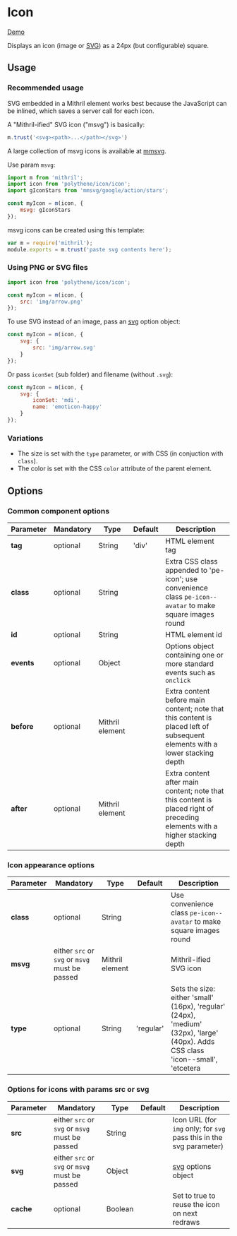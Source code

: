 # Icon

<a class="btn-demo" href="http://arthurclemens.github.io/Polythene-examples/index.html#/icon">Demo</a>

Displays an icon (image or [SVG](#svg)) as a 24px (but configurable) square.


## Usage

###  Recommended usage

SVG embedded in a Mithril element works best because the JavaScript can be inlined, which saves a server call for each icon.

A "Mithril-ified" SVG icon ("msvg") is basically:

~~~javascript
m.trust('<svg><path>...</path></svg>')
~~~

A large collection of msvg icons is available at [mmsvg](https://github.com/ArthurClemens/mmsvg).

Use param `msvg`:

~~~javascript
import m from 'mithril';
import icon from 'polythene/icon/icon';
import gIconStars from 'mmsvg/google/action/stars';

const myIcon = m(icon, {
	msvg: gIconStars
});
~~~

msvg icons can be created using this template:

~~~javascript
var m = require('mithril');
module.exports = m.trust('paste svg contents here');
~~~


### Using PNG or SVG files

~~~javascript
import icon from 'polythene/icon/icon';

const myIcon = m(icon, {
	src: 'img/arrow.png'
});
~~~

To use SVG instead of an image, pass an [svg](#svg) option object:

~~~javascript
const myIcon = m(icon, {
	svg: {
	    src: 'img/arrow.svg'
	}
});
~~~

Or pass `iconSet` (sub folder) and filename (without `.svg`):

~~~javascript
const myIcon = m(icon, {
	svg: {
		iconSet: 'mdi',
	    name: 'emoticon-happy'
	}
});
~~~

### Variations

* The size is set with the `type` parameter, or with CSS (in conjuction with `class`).
* The color is set with the CSS `color` attribute of the parent element.


## Options

### Common component options

| **Parameter** |  **Mandatory** | **Type** | **Default** | **Description** |
| ------------- | -------------- | -------- | ----------- | --------------- |
| **tag** | optional | String | 'div' | HTML element tag |
| **class** | optional | String |  | Extra CSS class appended to 'pe-icon'; use convenience class `pe-icon--avatar` to make square images round |
| **id** | optional | String | | HTML element id |
| **events** | optional | Object | | Options object containing one or more standard events such as `onclick` |
| **before** | optional | Mithril element | | Extra content before main content; note that this content is placed left of subsequent elements with a lower stacking depth |
| **after** | optional | Mithril element | | Extra content after main content; note that this content is placed right of preceding elements with a higher stacking depth |

### Icon appearance options

| **Parameter** |  **Mandatory** | **Type** | **Default** | **Description** |
| ------------- | -------------- | -------- | ----------- | --------------- |
| **class** | optional | String |  | Use convenience class `pe-icon--avatar` to make square images round |
| **msvg** | either `src` or `svg` or `msvg` must be passed | Mithril element |  | Mithril-ified SVG icon |
| **type** | optional | String | 'regular' | Sets the size: either 'small' (16px), 'regular' (24px), 'medium' (32px), 'large' (40px). Adds CSS class 'icon--small', 'etcetera |

### Options for icons with params src or svg

| **Parameter** |  **Mandatory** | **Type** | **Default** | **Description** |
| ------------- | -------------- | -------- | ----------- | --------------- |
| **src** | either `src` or `svg` or `msvg` must be passed | String |  | Icon URL (for `img` only; for `svg` pass this in the svg parameter) |
| **svg** | either `src` or `svg` or `msvg` must be passed | Object |  | [svg](#svg) options object |
| **cache** | optional | Boolean | | Set to true to reuse the icon on next redraws |
